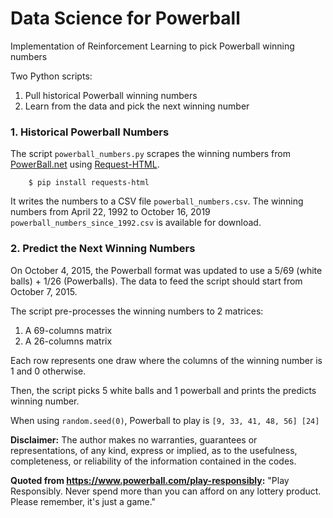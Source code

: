 # Data Science for Powerball

Implementation of Reinforcement Learning to pick Powerball winning numbers

Two Python scripts:
1. Pull historical Powerball winning numbers
2. Learn from the data and pick the next winning number

### 1. Historical Powerball Numbers

The script `powerball_numbers.py` scrapes the winning numbers from [PowerBall.net](https://www.powerball.net/archive) 
using [Request-HTML](https://requests-html.kennethreitz.org/).  
```
	$ pip install requests-html
```
It writes the numbers to a CSV file `powerball_numbers.csv`.  The winning numbers from April 22, 1992 to October 16, 2019 `powerball_numbers_since_1992.csv` is available for download.

### 2. Predict the Next Winning Numbers

On October 4, 2015, the Powerball format was updated to use a 5/69 (white balls) + 1/26 (Powerballs).  The data to feed the script should start from October 7, 2015.

The script pre-processes the winning numbers to 2 matrices:
1. A 69-columns matrix
2. A 26-columns matrix 

Each row represents one draw where the columns of the winning number is 1 and 0 otherwise. 

Then, the script picks 5 white balls and 1 powerball and prints the predicts winning number.  

When using `random.seed(0)`, Powerball to play is `[9, 33, 41, 48, 56] [24]`

**Disclaimer:** The author makes no warranties, guarantees or representations, of any kind, express or implied, as to the usefulness, completeness, or reliability of the information contained in the codes.

**Quoted from https://www.powerball.com/play-responsibly:** "Play Responsibly. Never spend more than you can afford on any lottery product. Please remember, it's just a game."
